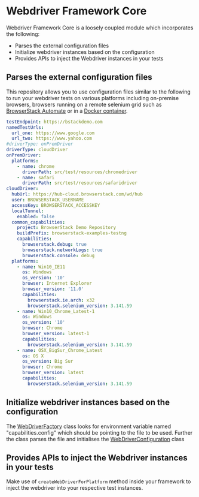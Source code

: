 # Webdriver Framework Core

Webdriver Framework Core is a loosely coupled module which incorporates the following:

* Parses the external configuration files
* Initialize webdriver instances based on the configuration
* Provides APIs to inject the Webdriver instances in your tests

## Parses the external configuration files

This repository allows you to use configuration files similar to the following to run your webdriver tests on various platforms including on-premise browsers, browsers running on a remote selenium grid such as [BrowserStack Automate](https://www.browserstack.com/automate) or in a [Docker container](https://github.com/SeleniumHQ/docker-selenium). 

```yml
testEndpoint: https://bstackdemo.com
namedTestUrls:
  url_one: https://www.google.com
  url_two: https://www.yahoo.com
#driverType: onPremDriver
driverType: cloudDriver
onPremDriver:
  platforms:
    - name: chrome
      driverPath: src/test/resources/chromedriver
    - name: safari
      driverPath: src/test/resources/safaridriver
cloudDriver:
  hubUrl: https://hub-cloud.browserstack.com/wd/hub
  user: BROWSERSTACK_USERNAME
  accessKey: BROWSERSTACK_ACCESSKEY
  localTunnel:
    enabled: false
  common_capabilities:
    project: BrowserStack Demo Repository
    buildPrefix: browserstack-examples-testng
    capabilities:
      browserstack.debug: true
      browserstack.networkLogs: true
      browserstack.console: debug
  platforms:
    - name: Win10_IE11
      os: Windows
      os_version: '10'
      browser: Internet Explorer
      browser_version: '11.0'
      capabilities:
        browserstack.ie.arch: x32
        browserstack.selenium_version: 3.141.59
    - name: Win10_Chrome_Latest-1
      os: Windows
      os_version: '10'
      browser: Chrome
      browser_version: latest-1
      capabilities:
        browserstack.selenium_version: 3.141.59
    - name: OSX_BigSur_Chrome_Latest
      os: OS X
      os_version: Big Sur
      browser: Chrome
      browser_version: latest
      capabilities:
        browserstack.selenium_version: 3.141.59
```

## Initialize webdriver instances based on the configuration

The [WebDriverFactory](src/main/webdriver/core/WebDriverFactory.py) class looks for environment variable named "capabilities.config" which should be pointing to the file to be used. Further the class parses the file and initialises the [WebDriverConfiguration](src/main/webdriver/config/WebDriverConfiguration.py) class

## Provides APIs to inject the Webdriver instances in your tests

Make use of `createWebDriverForPlatform` method inside your framework to inject the webdriver into your respective test instances.
